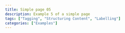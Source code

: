 ```yaml
---
title: Simple page 05
description: Example 5 of a simple page
tags: ["Tagging", "Structuring Content", "Labelling"]
categories: ["Examples"]
---
```


